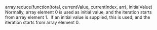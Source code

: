 array.reduce(function(total, currentValue, currentIndex, arr), initialValue)
​
Normally, array element 0 is used as initial value, and the iteration starts from array element 1.
​
If an initial value is supplied, this is used, and the iteration starts from array element 0.